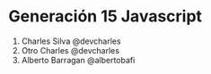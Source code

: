 # Generación 15 Javascript

1. Charles Silva @devcharles
2. Otro Charles @devcharles
3. Alberto Barragan @albertobafi
